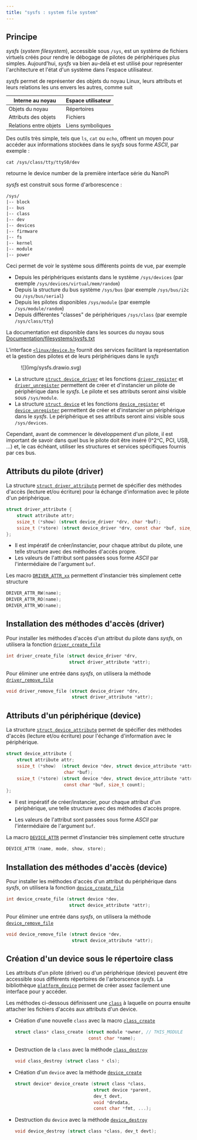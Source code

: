 ```yaml
---
title: "sysfs : system file system"
---
```


## Principe

_sysfs_ (_system filesystem_), accessible sous `/sys`, est un système de fichiers
virtuels créés pour rendre le débogage de pilotes de périphériques plus
simples. Aujourd'hui, _sysfs_ va bien au-delà et est utilisé pour représenter
l'architecture et l'état d'un système dans l'espace utilisateur.

_sysfs_ permet de représenter des objets du noyau Linux, leurs attributs et leurs
relations les uns envers les autres, comme suit

| Interne au noyau       | Espace utilisateur |
|------------------------|--------------------|
| Objets du noyau        | Répertoires        |
| Attributs des objets   | Fichiers           |
| Relations entre objets | Liens symboliques  |

Des outils très simple, tels que `ls`, `cat` ou `echo`, offrent un moyen pour
accéder aux informations stockées dans le _sysfs_ sous forme _ASCII_, par exemple :

```shell
cat /sys/class/tty/ttyS0/dev
```

retourne le device number de la première interface série du NanoPi

_sysfs_ est construit sous forme d'arborescence :

``` text
/sys/
|-- block
|-- bus
|-- class
|-- dev
|-- devices
|-- firmware
|-- fs
|-- kernel
|-- module
|-- power
```

Ceci permet de voir le système sous différents points de vue, par exemple

- Depuis les périphériques existants dans le système `/sys/devices` (par exemple `/sys/devices/virtual/mem/random`)
- Depuis la structure du bus système `/sys/bus` (par exemple `/sys/bus/i2c` ou `/sys/bus/serial`)
- Depuis les pilotes disponibles `/sys/module` (par exemple `/sys/module/random`)
- Depuis différentes "classes" de périphériques `/sys/class` (par exemple `/sys/class/tty`)

La documentation est disponible dans les sources du noyau sous
[Documentation/filesystems/sysfs.txt](https://www.kernel.org/doc/Documentation/filesystems/sysfs.txt)

L'interface [`<linux/device.h>`](https://elixir.bootlin.com/linux/v5.15.148/source/include/linux/device.h)
fournit des services facilitant la représentation
et la gestion des pilotes et de leurs périphériques dans le _sysfs_

<figure markdown>
![](img/sysfs.drawio.svg)
</figure>

- La structure [`struct device_driver`](https://elixir.bootlin.com/linux/v5.15.148/source/include/linux/device/driver.h#L95)
  et les fonctions [`driver_register`](https://elixir.bootlin.com/linux/v5.15.148/source/include/linux/device/driver.h#L124) et
  [`driver_unregister`](https://elixir.bootlin.com/linux/v5.15.148/source/include/linux/device/driver.h#L125)
  permettent de créer et d'instancier un pilote de périphérique
  dans le _sysfs_. Le pilote et ses attributs seront ainsi visible sous `/sys/module`.
- La structure [`struct device`](https://elixir.bootlin.com/linux/v5.15.148/source/include/linux/device.h#L473)
  et les fonctions [`device_register`](https://elixir.bootlin.com/linux/v5.15.148/source/include/linux/device.h#L820) et
  [`device_unregister`](https://elixir.bootlin.com/linux/v5.15.148/source/include/linux/device.h#L821)
  permettent de créer et d'instancier un périphérique dans le
  _sysfs_. Le périphérique et ses attributs seront ainsi visible sous `/sys/devices`.

Cependant, avant de commencer le développement d'un pilote, il est important de
savoir dans quel bus le pilote doit être inséré (I^2^C, PCI, USB, ...) et, le cas échéant,
utiliser les structures et services spécifiques fournis par ces bus.

## Attributs du pilote (driver)

La structure [`struct driver_attribute`](https://elixir.bootlin.com/linux/v5.15.148/source/include/linux/device/driver.h#L134)
permet de spécifier des méthodes
d'accès (lecture et/ou écriture) pour la échange d'information avec le pilote
d'un périphérique.

```c
struct driver_attribute {
    struct attribute attr;
    ssize_t (*show) (struct device_driver *drv, char *buf);
    ssize_t (*store) (struct device_driver *drv, const char *buf, size_t count);
};
```

- Il est impératif de créer/instancier, pour chaque attribut du pilote, une telle
structure avec des méthodes d'accès propre.
- Les valeurs de l'attribut sont passées sous forme _ASCII_ par l'intermédiaire de
l'argument `buf`.

Les macro [`DRIVER_ATTR_xx`](https://elixir.bootlin.com/linux/v5.15.148/source/include/linux/device.h#L125)
permettent d'instancier très simplement cette structure

```c
DRIVER_ATTR_RW(name);
DRIVER_ATTR_RO(name);
DRIVER_ATTR_WO(name);
```

## Installation des méthodes d'accès (driver)

Pour installer les méthodes d'accès d'un attribut du pilote dans _sysfs_, on
utilisera la fonction [`driver_create_file`](https://elixir.bootlin.com/linux/v5.15.148/source/include/linux/device/driver.h#L148)

```c
int driver_create_file (struct device_driver *drv,
                        struct driver_attribute *attr);
```

Pour éliminer une entrée dans _sysfs_, on utilisera la méthode [`driver_remove_file`](https://elixir.bootlin.com/linux/v5.15.148/source/include/linux/device/driver.h#L150)

```c
void driver_remove_file (struct device_driver *drv,
                         struct driver_attribute *attr);
```
## Attributs d'un périphérique (device)

La structure [`struct device_attribute`](https://elixir.bootlin.com/linux/v5.15.148/source/include/linux/device.h#L99)
permet de spécifier des méthodes
d'accès (lecture et/ou écriture) pour l'échange d'information avec le
périphérique.

```c
struct device_attribute {
    struct attribute attr;
    ssize_t (*show)  (struct device *dev, struct device_attribute *attr,
                      char *buf);
    ssize_t (*store) (struct device *dev, struct device_attribute *attr,
                      const char *buf, size_t count);
};
```

- Il est impératif de créer/instancier, pour chaque attribut d'un périphérique, une
telle structure avec des méthodes d'accès propre.

- Les valeurs de l'attribut sont passées sous forme _ASCII_ par l'intermédiaire de
l'argument `buf`.

La macro [`DEVICE_ATTR`](https://elixir.bootlin.com/linux/v5.15.148/source/include/linux/device.h#L125)
permet d'instancier très simplement cette structure

```c
DEVICE_ATTR (name, mode, show, store);
```

## Installation des méthodes d'accès (device)

Pour installer les méthodes d'accès d'un attribut du périphérique dans _sysfs_,
on utilisera la fonction [`device_create_file`](hhttps://elixir.bootlin.com/linux/v5.15.148/source/include/linux/device.h#L153)

```c
int device_create_file (struct device *dev,
                        struct device_attribute *attr);
```

Pour éliminer une entrée dans _sysfs_, on utilisera la méthode [`device_remove_file`](https://elixir.bootlin.com/linux/v5.15.148/source/include/linux/device.h#L155)

```c
void device_remove_file (struct device *dev,
                         struct device_attribute *attr);
```

## Création d'un device sous le répertoire class

Les attributs d'un pilote (driver) ou d'un périphérique (device) peuvent être
accessible sous différents répertoires de l'arborscence _sysfs_. La bibliothèque
[`platform_device`](https://elixir.bootlin.com/linux/v5.15.148/source/include/linux/platform_device.h) permet de créer assez facilement une interface pour y
accéder.

Les méthodes ci-dessous définissent une [`class`](https://elixir.bootlin.com/linux/v5.15.148/source/include/linux/device/class.h#L54)
à laquelle on pourra ensuite
attacher les fichiers d'accès aux attributs d'un device.

- Création d'une nouvelle `class` avec la macro [`class_create`](https://elixir.bootlin.com/linux/v5.15.148/source/include/linux/device/class.h#L273)
  ```c
  struct class* class_create (struct module *owner, // THIS_MODULE
                              const char *name);
  ```
- Destruction de la `class` avec la méthode [`class_destroy`](https://elixir.bootlin.com/linux/v5.15.148/source/include/linux/device/class.h#L255)
  ```c
  void class_destroy (struct class * cls);
  ```
- Création d'un `device` avec la méthode [`device_create`](https://elixir.bootlin.com/linux/v5.15.148/source/include/linux/device.h#L898)
  ```c
  struct device* device_create (struct class *class,
                                struct device *parent,
                                dev_t devt,
                                void *drvdata,
                                const char *fmt, ...);
  ```
- Destruction du `device` avec la méthode [`device_destroy`](https://elixir.bootlin.com/linux/v5.15.148/source/include/linux/device.h#L904)
  ```c
  void device_destroy (struct class *class, dev_t devt);
  ```
